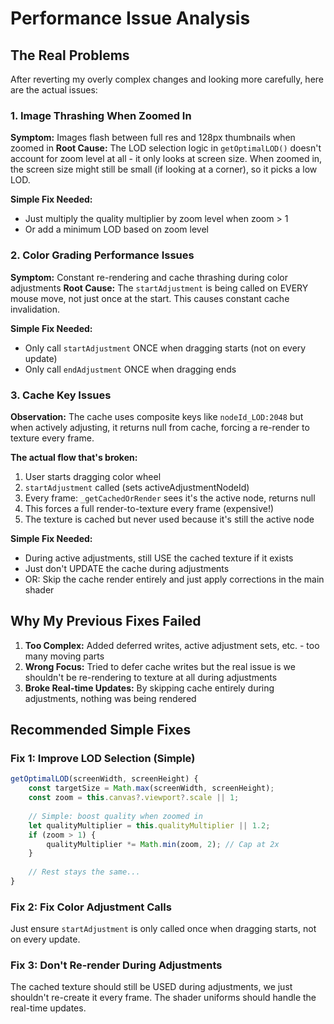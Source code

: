 # Performance Issue Analysis

## The Real Problems

After reverting my overly complex changes and looking more carefully, here are the actual issues:

### 1. Image Thrashing When Zoomed In
**Symptom:** Images flash between full res and 128px thumbnails when zoomed in
**Root Cause:** The LOD selection logic in `getOptimalLOD()` doesn't account for zoom level at all - it only looks at screen size. When zoomed in, the screen size might still be small (if looking at a corner), so it picks a low LOD.

**Simple Fix Needed:**
- Just multiply the quality multiplier by zoom level when zoom > 1
- Or add a minimum LOD based on zoom level

### 2. Color Grading Performance Issues  
**Symptom:** Constant re-rendering and cache thrashing during color adjustments
**Root Cause:** The `startAdjustment` is being called on EVERY mouse move, not just once at the start. This causes constant cache invalidation.

**Simple Fix Needed:**
- Only call `startAdjustment` ONCE when dragging starts (not on every update)
- Only call `endAdjustment` ONCE when dragging ends

### 3. Cache Key Issues
**Observation:** The cache uses composite keys like `nodeId_LOD:2048` but when actively adjusting, it returns null from cache, forcing a re-render to texture every frame.

**The actual flow that's broken:**
1. User starts dragging color wheel
2. `startAdjustment` called (sets activeAdjustmentNodeId)
3. Every frame: `_getCachedOrRender` sees it's the active node, returns null
4. This forces a full render-to-texture every frame (expensive!)
5. The texture is cached but never used because it's still the active node

**Simple Fix Needed:**
- During active adjustments, still USE the cached texture if it exists
- Just don't UPDATE the cache during adjustments
- OR: Skip the cache render entirely and just apply corrections in the main shader

## Why My Previous Fixes Failed

1. **Too Complex:** Added deferred writes, active adjustment sets, etc. - too many moving parts
2. **Wrong Focus:** Tried to defer cache writes but the real issue is we shouldn't be re-rendering to texture at all during adjustments
3. **Broke Real-time Updates:** By skipping cache entirely during adjustments, nothing was being rendered

## Recommended Simple Fixes

### Fix 1: Improve LOD Selection (Simple)
```javascript
getOptimalLOD(screenWidth, screenHeight) {
    const targetSize = Math.max(screenWidth, screenHeight);
    const zoom = this.canvas?.viewport?.scale || 1;
    
    // Simple: boost quality when zoomed in
    let qualityMultiplier = this.qualityMultiplier || 1.2;
    if (zoom > 1) {
        qualityMultiplier *= Math.min(zoom, 2); // Cap at 2x
    }
    
    // Rest stays the same...
}
```

### Fix 2: Fix Color Adjustment Calls
Just ensure `startAdjustment` is only called once when dragging starts, not on every update.

### Fix 3: Don't Re-render During Adjustments
The cached texture should still be USED during adjustments, we just shouldn't re-create it every frame. The shader uniforms should handle the real-time updates.